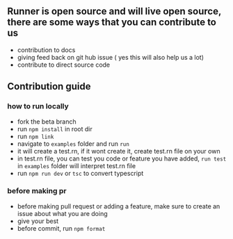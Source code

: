 ## Runner is open source and will live open source, there are some ways that you can contribute to us
- contribution to docs
- giving feed back on git hub issue ( yes this will also help us a lot)
- contribute to direct source code

## Contribution guide
<h3> how to run locally </h3>

- fork the beta branch
- run `npm install` in root dir
- run `npm link`
- navigate to `examples` folder and run `run`
- it will create a test.rn, if it wont create it, create test.rn file on your own
- in test.rn file, you can test you code or feature you have added, `run test` in `examples` folder will interpret test.rn file 
- run `npm run dev` or `tsc` to convert typescript

<h3>before making pr</h3>

- before making pull request or adding a feature, make sure to create an issue about what you are doing
- give your best
- before commit, run `npm format`
